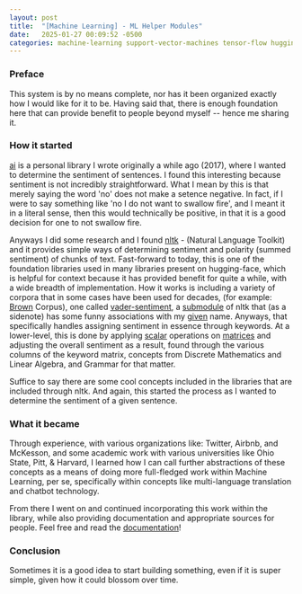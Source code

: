 ```yaml
---
layout: post
title:  "[Machine Learning] - ML Helper Modules"
date:   2025-01-27 00:09:52 -0500
categories: machine-learning support-vector-machines tensor-flow hugging-face
---
```

### Preface
This system is by no means complete, nor has it been organized exactly how I would like for it to be. Having said that, there is enough foundation here that can provide benefit to people beyond myself -- hence me sharing it.

### How it started

[ai] is a personal library I wrote originally a while ago (2017), where I wanted to determine the sentiment of sentences. I found this interesting because sentiment is not incredibly straightforward. What I mean by this is that merely saying the word 'no' does not make a setence negative. In fact, if I were to say something like 'no I do not want to swallow fire', and I meant it in a literal sense, then this would technically be positive, in that it is a good decision for one to not swallow fire. 

Anyways I did some research and I found [nltk] - (Natural Language Toolkit) and it provides simple ways of determining sentiment and polarity (summed sentiment) of chunks of text. Fast-forward to today, this is one of the foundation libraries used in many libraries present on hugging-face, which is helpful for context because it has provided benefit for quite a while, with a wide breadth of implementation. How it works is including a variety of corpora that in some cases have been used for decades, (for example: [Brown] Corpus), one called [vader-sentiment], a [submodule] of nltk that (as a sidenote) has some funny associations with my [given] name. Anyways, that specifically handles assigning sentiment in essence through keywords. At a lower-level, this is done by applying [scalar] operations on [matrices] and adjusting the overall sentiment as a result, found through the various columns of the keyword matrix, concepts from Discrete Mathematics and Linear Algebra, and Grammar for that matter.

Suffice to say there are some cool concepts included in the libraries that are included through nltk. And again, this started the process as I wanted to determine the sentiment of a given sentence.

### What it became

Through experience, with various organizations like: Twitter, Airbnb, and McKesson, and some academic work with various universities like Ohio State, Pitt, & Harvard, I learned how I can call further abstractions of these concepts as a means of doing more full-fledged work within Machine Learning, per se, specifically within concepts like multi-language translation and chatbot technology. 

From there I went on and continued incorporating this work within the library, while also providing documentation and appropriate sources for people. Feel free and read the [documentation]!

### Conclusion

Sometimes it is a good idea to start building something, even if it is super simple, given how it could blossom over time.


[ai]: https://github.com/zachweed/ai
[nltk]: https://nltk.org
[brown]: https://libguides.brown.edu/cs/corpora
[vader-sentiment]: https://github.com/cjhutto/vaderSentiment
[given]: https://github.com/cjhutto/vaderSentiment/blob/master/vaderSentiment/vader_lexicon.txt#L1634
[scalar]: https://github.com/cjhutto/vaderSentiment/blob/master/vaderSentiment/vaderSentiment.py#L137
[matrices]: https://www.khanacademy.org/math/precalculus/x9e81a4f98389efdf:matrics/x9e81a4f98389efdf:multiplying-matrices-by-scalars/a/multiplying-matrices-by-scalars
[submodule]: https://www.nltk.org/_modules/nltk/sentiment/vader.html
[documentation]: https://github.com/zachweed/ai/tree/master